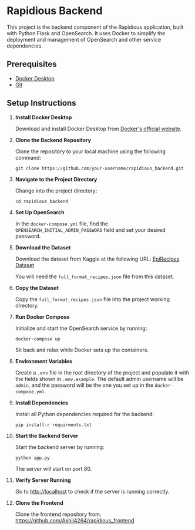 # Rapidious Backend

This project is the backend component of the Rapidious application, built with Python Flask and OpenSearch. It uses Docker to simplify the deployment and management of OpenSearch and other service dependencies.

## Prerequisites

- [Docker Desktop](https://www.docker.com/products/docker-desktop)
- [Git](https://git-scm.com/downloads)

## Setup Instructions

1. **Install Docker Desktop**

   Download and install Docker Desktop from [Docker's official website](https://www.docker.com/products/docker-desktop).

2. **Clone the Backend Repository**

   Clone the repository to your local machine using the following command:

    ``` git clone https://github.com/your-username/rapidious_backend.git ```

3. **Navigate to the Project Directory**

    Change into the project directory:
    
    ``` cd rapidious_backend ```

4. **Set Up OpenSearch**

    In the `docker-compose.yml` file, find the `OPENSEARCH_INITIAL_ADMIN_PASSWORD` field and set your desired password.

5. **Download the Dataset**

    Download the dataset from Kaggle at the following URL: [EpiRecipes Dataset](https://www.kaggle.com/datasets/hugodarwood/epirecipes)

    You will need the `full_format_recipes.json` file from this dataset.

6. **Copy the Dataset**

    Copy the `full_format_recipes.json` file into the project working directory.

7. **Run Docker Compose**

    Initialize and start the OpenSearch service by running:

    ``` docker-compose up ```
    
    Sit back and relax while Docker sets up the containers.

8. **Environment Variables**

    Create a `.env` file in the root directory of the project and populate it with the fields shown in `.env.example`. The default admin username will be `admin`, and the password will be the one you set up in the `docker-compose.yml`.

9. **Install Dependencies**

    Install all Python dependencies required for the backend:

    ``` pip install-r requirments.txt ```


10. **Start the Backend Server**

    Start the backend server by running:

    ```
    python app.py
    ```

    The server will start on port 80.

11. **Verify Server Running**

    Go to [http://localhost](http://localhost) to check if the server is running correctly.

12. **Clone the Frontend**

    Clone the frontend repository from: https://github.com/Akhil4264/rapidious_frontend







